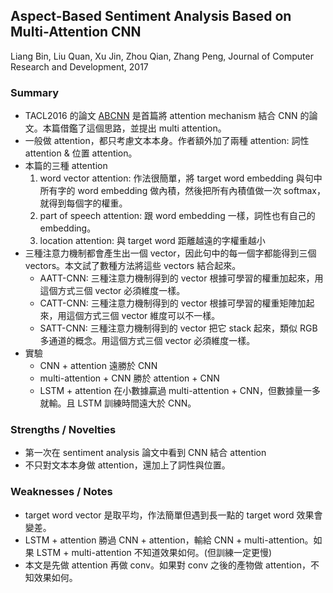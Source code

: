 ## Aspect-Based Sentiment Analysis Based on Multi-Attention CNN

Liang Bin, Liu Quan, Xu Jin, Zhou Qian, Zhang Peng, Journal of Computer Research and Development, 2017

### Summary
- TACL2016 的論文 [ABCNN](https://arxiv.org/abs/1512.05193) 是首篇將 attention mechanism 結合 CNN 的論文。本篇借鑑了這個思路，並提出 multi attention。
- 一般做 attention，都只考慮文本本身。作者額外加了兩種 attention: 詞性 attention & 位置 attention。
- 本篇的三種 attention
  1. word vector attention: 作法很簡單，將 target word embedding 與句中所有字的 word embedding 做內積，然後把所有內積值做一次 softmax，就得到每個字的權重。
  2. part of speech attention: 跟 word embedding 一樣，詞性也有自己的 embedding。
  3. location attention: 與 target word 距離越遠的字權重越小
- 三種注意力機制都會產生出一個 vector，因此句中的每一個字都能得到三個 vectors。本文試了數種方法將這些 vectors 結合起來。
  - AATT-CNN: 三種注意力機制得到的 vector 根據可學習的權重加起來，用這個方式三個 vector 必須維度一樣。
  - CATT-CNN: 三種注意力機制得到的 vector 根據可學習的權重矩陣加起來，用這個方式三個 vector 維度可以不一樣。
  - SATT-CNN: 三種注意力機制得到的 vector 把它 stack 起來，類似 RGB 多通道的概念。用這個方式三個 vector 必須維度一樣。
- 實驗
    - CNN + attention 遠勝於 CNN
    - multi-attention + CNN 勝於 attention + CNN
    - LSTM + attention 在小數據贏過 multi-attention + CNN，但數據量一多就輸。且 LSTM 訓練時間遠大於 CNN。

### Strengths / Novelties
- 第一次在 sentiment analysis 論文中看到 CNN 結合 attention
- 不只對文本本身做 attention，還加上了詞性與位置。

### Weaknesses / Notes
- target word vector 是取平均，作法簡單但遇到長一點的 target word 效果會變差。
- LSTM + attention 勝過 CNN + attention，輸給 CNN + multi-attention。如果 LSTM + multi-attention 不知道效果如何。(但訓練一定更慢)
- 本文是先做 attention 再做 conv。如果對 conv 之後的產物做 attention，不知效果如何。
